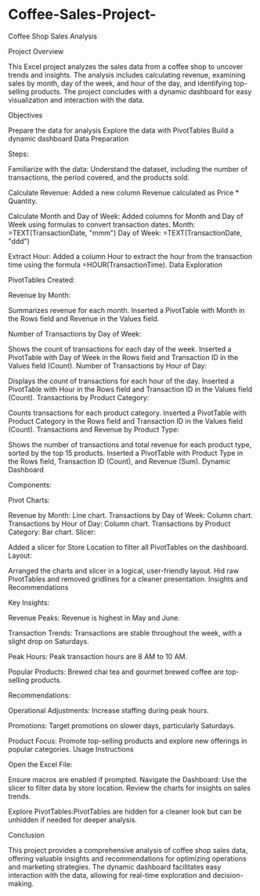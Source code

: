 # Coffee-Sales-Project-

Coffee Shop Sales Analysis

Project Overview

This Excel project analyzes the sales data from a coffee shop to uncover trends and insights. The analysis includes calculating revenue, examining sales by month, day of the week, and hour of the day, and identifying top-selling products. The project concludes with a dynamic dashboard for easy visualization and interaction with the data.

Objectives

Prepare the data for analysis
Explore the data with PivotTables
Build a dynamic dashboard
Data Preparation

Steps:

Familiarize with the data:
Understand the dataset, including the number of transactions, the period covered, and the products sold.

Calculate Revenue:
Added a new column Revenue calculated as Price * Quantity.

Calculate Month and Day of Week:
Added columns for Month and Day of Week using formulas to convert transaction dates.
Month: =TEXT(TransactionDate, "mmm")
Day of Week: =TEXT(TransactionDate, "ddd")

Extract Hour:
Added a column Hour to extract the hour from the transaction time using the formula =HOUR(TransactionTime).
Data Exploration

PivotTables Created:

Revenue by Month:

Summarizes revenue for each month.
Inserted a PivotTable with Month in the Rows field and Revenue in the Values field.

Number of Transactions by Day of Week:

Shows the count of transactions for each day of the week.
Inserted a PivotTable with Day of Week in the Rows field and Transaction ID in the Values field (Count).
Number of Transactions by Hour of Day:

Displays the count of transactions for each hour of the day.
Inserted a PivotTable with Hour in the Rows field and Transaction ID in the Values field (Count).
Transactions by Product Category:

Counts transactions for each product category.
Inserted a PivotTable with Product Category in the Rows field and Transaction ID in the Values field (Count).
Transactions and Revenue by Product Type:

Shows the number of transactions and total revenue for each product type, sorted by the top 15 products.
Inserted a PivotTable with Product Type in the Rows field, Transaction ID (Count), and Revenue (Sum).
Dynamic Dashboard

Components:

Pivot Charts:

Revenue by Month: Line chart.
Transactions by Day of Week: Column chart.
Transactions by Hour of Day: Column chart.
Transactions by Product Category: Bar chart.
Slicer:

Added a slicer for Store Location to filter all PivotTables on the dashboard.
Layout:

Arranged the charts and slicer in a logical, user-friendly layout.
Hid raw PivotTables and removed gridlines for a cleaner presentation.
Insights and Recommendations

Key Insights:

Revenue Peaks: Revenue is highest in May and June.

Transaction Trends: Transactions are stable throughout the week, with a slight drop on Saturdays.

Peak Hours: Peak transaction hours are 8 AM to 10 AM.

Popular Products: Brewed chai tea and gourmet brewed coffee are top-selling products.

Recommendations:

Operational Adjustments: Increase staffing during peak hours.

Promotions: Target promotions on slower days, particularly Saturdays.

Product Focus: Promote top-selling products and explore new offerings in popular categories.
Usage Instructions

Open the Excel File:

Ensure macros are enabled if prompted.
Navigate the Dashboard:
Use the slicer to filter data by store location.
Review the charts for insights on sales trends.

Explore PivotTables:PivotTables are hidden for a cleaner look but can be unhidden if needed for deeper analysis.

Conclusion

This project provides a comprehensive analysis of coffee shop sales data, offering valuable insights and recommendations for optimizing operations and marketing strategies. The dynamic dashboard facilitates easy interaction with the data, allowing for real-time exploration and decision-making.

